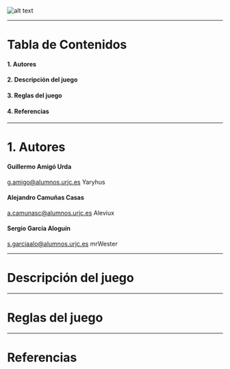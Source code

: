 ![alt text](https://github.com/Yaryhus/Rick-And-Morty-Hide-and-Meeseek/blob/master/Material/Img/Logo.png "Rick and Morty: Hide and Meeseek")

---

# Tabla de Contenidos

  #### 1. Autores
  #### 2. Descripción del juego
  #### 3. Reglas del juego
  #### 4. Referencias
  
---

# 1. Autores

#### Guillermo Amigó Urda
g.amigo@alumnos.urjc.es
Yaryhus


#### Alejandro Camuñas Casas
a.camunasc@alumnos.urjc.es
Aleviux


#### Sergio García Aloguín
s.garciaalo@alumnos.urjc.es
mrWester

---

# Descripción del juego

---

# Reglas del juego

---

# Referencias

